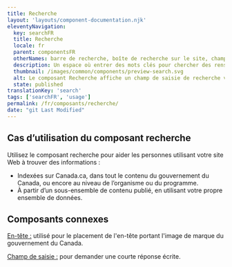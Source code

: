 ```yaml
---
title: Recherche
layout: 'layouts/component-documentation.njk'
eleventyNavigation:
  key: searchFR
  title: Recherche
  locale: fr
  parent: componentsFR
  otherNames: barre de recherche, boîte de recherche sur le site, champ de recherche.
  description: Un espace où entrer des mots clés pour chercher des renseignements pertinents.
  thumbnail: /images/common/components/preview-search.svg
  alt: Le composant Recherche affiche un champ de saisie de recherche vide avec un curseur à l'intérieur. À la fin du champ de saisie se trouve un rectangle bleu foncé comprenant un bouton avec une icône de loupe.
  state: published
translationKey: 'search'
tags: ['searchFR', 'usage']
permalink: /fr/composants/recherche/
date: "git Last Modified"
---
```


## Cas d’utilisation du composant recherche

Utilisez le composant recherche pour aider les personnes utilisant votre site Web à trouver des informations :

- Indexées sur Canada.ca, dans tout le contenu du gouvernement du Canada, ou encore au niveau de l’organisme ou du programme.
- À partir d’un sous-ensemble de contenu publié, en utilisant votre propre ensemble de données.

<article class="bg-full-width bg-primary text-light pt-500 pb-400 my-500">
  <h2 class="mt-0 mb-400">Composants connexes</h2>

<a href="{{ links.header }}" class="link-light">En-tête :</a> utilisé pour le placement de l'en-tête portant l'image de marque du gouvernement du Canada.

<a href="{{ links.input }}" class="link-light">Champ de saisie :</a> pour demander une courte réponse écrite.

</article>
